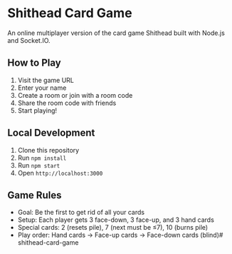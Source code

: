# Shithead Card Game

An online multiplayer version of the card game Shithead built with Node.js and Socket.IO.

## How to Play
1. Visit the game URL
2. Enter your name
3. Create a room or join with a room code
4. Share the room code with friends
5. Start playing!

## Local Development
1. Clone this repository
2. Run `npm install`
3. Run `npm start`
4. Open `http://localhost:3000`

## Game Rules
- Goal: Be the first to get rid of all your cards
- Setup: Each player gets 3 face-down, 3 face-up, and 3 hand cards
- Special cards: 2 (resets pile), 7 (next must be ≤7), 10 (burns pile)
- Play order: Hand cards → Face-up cards → Face-down cards (blind)# shithead-card-game

